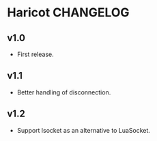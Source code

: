 # Haricot CHANGELOG

## v1.0

- First release.

## v1.1

- Better handling of disconnection.

## v1.2

- Support lsocket as an alternative to LuaSocket.
